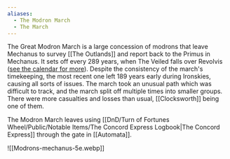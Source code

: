 ```yaml
---
aliases:
  - The Modron March
  - The March
---
```

The Great Modron March is a large concession of modrons that leave Mechanus to survey [[The Outlands]] and report back to the Primus in Mechanus. It sets off every 289 years, when The Veiled falls over Revolvis ([see the calendar for more](https://rilmani.org/timaresh/Outlands_calendar)). Despite the consistency of the march's timekeeping, the most recent one left 189 years early during Ironskies, causing all sorts of issues. The march took an unusual path which was difficult to track, and the march split off multiple times into smaller groups. There were more casualties and losses than usual, [[Clocksworth]] being one of them.

The Modron March leaves using [[DnD/Turn of Fortunes Wheel/Public/Notable Items/The Concord Express Logbook|The Concord Express]] through the gate in [[Automata]].

![[Modrons-mechanus-5e.webp]]